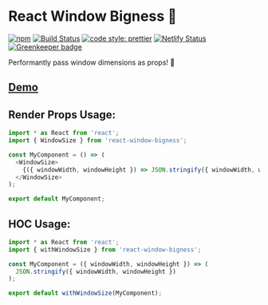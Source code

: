 # React Window Bigness 📏

[![npm](https://img.shields.io/npm/v/react-window-bigness.svg)](https://www.npmjs.com/package/react-window-bigness)
[![Build Status](https://travis-ci.org/iamjoshellis/react-window-bigness.svg?branch=master)](https://travis-ci.org/iamjoshellis/react-window-bigness)
[![code style: prettier](https://img.shields.io/badge/code_style-prettier-ff69b4.svg)](https://github.com/prettier/prettier)
[![Netlify Status](https://api.netlify.com/api/v1/badges/374efa8a-4ed2-4e40-a95b-e4063bba1ab3/deploy-status)](https://app.netlify.com/sites/react-window-bigness/deploys) [![Greenkeeper badge](https://badges.greenkeeper.io/iamjoshellis/react-window-bigness.svg)](https://greenkeeper.io/)

Performantly pass window dimensions as props! 📐

## [Demo](https://react-window-bigness.netlify.com/)

## Render Props Usage:
```js
import * as React from 'react';
import { WindowSize } from 'react-window-bigness';

const MyComponent = () => (
  <WindowSize>
    {({ windowWidth, windowHeight }) => JSON.stringify({ windowWidth, windowHeight })}
  </WindowSize>
);

export default MyComponent;
```

## HOC Usage:
```js
import * as React from 'react';
import { withWindowSize } from 'react-window-bigness';

const MyComponent = ({ windowWidth, windowHeight }) => (
  JSON.stringify({ windowWidth, windowHeight })
);

export default withWindowSize(MyComponent);
```